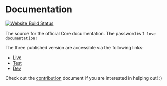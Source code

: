 # Documentation

[![Website Build Status](https://api.netlify.com/api/v1/badges/c0780d7f-a678-49fd-b50e-ffe26f95147f/deploy-status)](https://app.netlify.com/sites/manticore-docs/deploys)

The source for the official Core documentation.
The password is `I love documentation!`

The three published version are accessible via the following links:
* [Live](https://docs.manticoreplatform.com/)
* [Test](https://pts-publish--manticore-docs.netlify.com/)
* [Dev](https://dev-publish--manticore-docs.netlify.com/)

Check out the [contribution](CONTRIBUTING.MD) document if you are interested in
helping out! :)